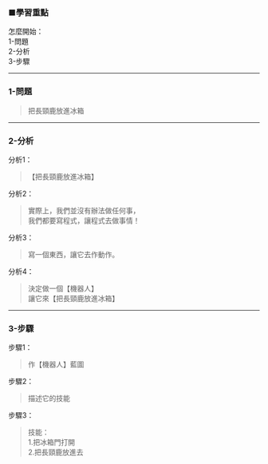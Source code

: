 ### ■學習重點

怎麼開始：  
1-問題  
2-分析  
3-步驟  

---
### 1-問題
> 把長頸鹿放進冰箱

---
### 2-分析

分析1：
> 【把長頸鹿放進冰箱】

分析2：
> 實際上，我們並沒有辦法做任何事，  
> 我們都要寫程式，讓程式去做事情！

分析3：
> 寫一個東西，讓它去作動作。

分析4：
> 決定做一個【機器人】  
> 讓它來【把長頸鹿放進冰箱】


---
### 3-步驟

步驟1：
> 作【機器人】藍圖

步驟2：
> 描述它的技能

步驟3：
> 技能：  
> 1.把冰箱門打開  
> 2.把長頸鹿放進去


